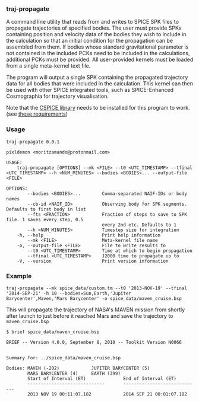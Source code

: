 ### traj-propagate

A command line utility that reads from and writes to SPICE SPK files
to propagate trajectories of specified bodies. The user must provide SPKs containing
position and velocity data of the bodies they wish to include in the calculation so that an initial
condition for the propagation can be assembled from them. If bodies whose standard
gravitational parameter is not contained in the included PCKs need to be included in the
calculations, additional PCKs must be provided. All user-provided kernels must be loaded from
a single meta-kernel text file.

The program will output a single SPK containing the propagated trajectory data for all bodies
that were included in the calculation. This kernel can then be used with other SPICE integrated tools, such
as SPICE-Enhanced Cosmographia for trajectory visualisation.

Note that the [CSPICE library](https://naif.jpl.nasa.gov/naif/toolkit.html) needs to be installed for this program to work. (see [these requirements](https://github.com/gregoirehenry/rust-spice#requirements))

### Usage

```
traj-propagate 0.0.1

pixldemon <moritzamando@protonmail.com>

USAGE:
    traj-propagate [OPTIONS] --mk <FILE> --t0 <UTC_TIMESTAMP> --tfinal <UTC_TIMESTAMP> --h <NUM_MINUTES> --bodies <BODIES>... --output-file <FILE>

OPTIONS:
        --bodies <BODIES>...        Comma-separated NAIF-IDs or body names
        --cb-id <NAIF_ID>           Observing body for SPK segments. Defaults to first body in list
        --fts <FRACTION>            Fraction of steps to save to SPK file. 1 saves every step, 0.5
                                    every 2nd etc. Defaults to 1
        --h <NUM_MINUTES>           Timestep size for integration
    -h, --help                      Print help information
        --mk <FILE>                 Meta-kernel file name
    -o, --output-file <FILE>        File to write results to
        --t0 <UTC_TIMESTAMP>        Time at which to begin propagation
        --tfinal <UTC_TIMESTAMP>    J2000 time to propagate up to
    -V, --version                   Print version information
```

### Example

```
traj-propagate --mk spice_data/custom.tm --t0 '2013-NOV-19' --tfinal '2014-SEP-21' -h 10 --bodies=Sun,Earth,'Jupiter Barycenter',Maven,'Mars Barycenter' -o spice_data/maven_cruise.bsp
```

This will propagate the trajectory of NASA's MAVEN mission from shortly after launch to just before it reached Mars and save the trajectory to `maven_cruise.bsp`

```
$ brief spice_data/maven_cruise.bsp

BRIEF -- Version 4.0.0, September 8, 2010 -- Toolkit Version N0066


Summary for: ../spice_data/maven_cruise.bsp

Bodies: MAVEN (-202)            JUPITER BARYCENTER (5)
        MARS BARYCENTER (4)     EARTH (399)
        Start of Interval (ET)              End of Interval (ET)
        -----------------------------       -----------------------------
        2013 NOV 19 00:11:07.182            2014 SEP 21 00:01:07.182

```
